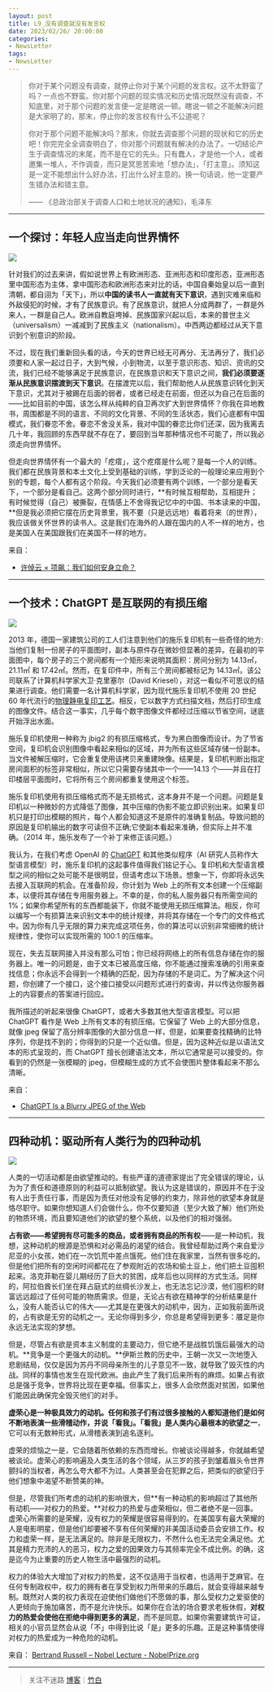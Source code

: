 ```yaml
---
layout: post
title: L9_没有调查就没有发言权
date: 2023/02/26/ 20:00:00
categories:
- NewsLetter
tags:
- NewsLetter
---
```


> 你对于某个问题没有调查，就停止你对于某个问题的发言权。这不太野蛮了吗？一点也不野蛮。你对那个问题的现实情况和历史情况既然没有调查，不知底里，对于那个问题的发言便一定是瞎说一顿。瞎说一顿之不能解决问题是大家明了的，那末，停止你的发言权有什么不公道呢？
> 
> 你对于那个问题不能解决吗？那末，你就去调查那个问题的现状和它的历史吧！你完完全全调查明白了，你对那个问题就有解决的办法了。一切结论产生于调查情况的末尾，而不是在它的先头。只有蠢人，才是他一个人，或者邀集一堆人，不作调查，而只是冥思苦索地「想办法」，「打主意」。须知这是一定不能想出什么好办法，打出什么好主意的。换一句话说，他一定要产生错办法和错主意。
> 
> —— 《总政治部关于调查人口和土地状况的通知》，毛泽东

---

## 一个探讨：年轻人应当走向世界情怀

![](https://pics.naaln.com/blog/2023-02-27-1677068759198416.jpg-basicBlog)

针对我们的过去来讲，假如说世界上有欧洲形态、亚洲形态和印度形态，亚洲形态里中国形态为主体，拿中国形态和欧洲形态来对比的话，中国自秦始皇以后一直到清朝，都自诩为「天下」，所以**中国的读书人一直就有天下意识**，遇到灾难来临和外敌侵犯的时候，才有了民族意识。有了民族意识，就把人分成两群了，一群是外来人，一群是自己人。欧洲自教庭垮掉、民族国家兴起以后，本来的普世主义（universalism）一减减到了民族主义（nationalism）。中西两边都经过从天下意识到个别意识的阶段。

不过，现在我们重新回头看的话，今天的世界已经无可再分、无法再分了，我们必须要和人家一起过日子，大到气候，小到物流，以至于意识形态、知识、资讯的交流，我们已经不能够满足于民族意识，在民族意识和天下意识之间，**我们必须要逐渐从民族意识摆渡到天下意识**。在摆渡完以后，我们帮助他人从民族意识转化到天下意识，尤其对于被踢在后面的弱者，或者已经走在前面，但还以为自己在后面的——比如目前的中国，该怎么样从纯粹的自卫再次扩大到世界情怀？你我在异地教书，周围都是不同的语言、不同的文化背景、不同的生活状态，我们心底都有中国模式，我们眷恋不舍。眷恋不舍没关系，我对中国的眷恋比你们还深，因为我离去几十年，我回顾的东西早就不存在了，要回到当年那种情况也不可能了，所以我必须走向世界情怀。

但走向世界情怀有一个最大的「疙瘩」，这个疙瘩是什么呢？是每一个人的训练。我们都在民族背景和本土文化上受到基础的训练，学到泛论的一般理论来应用到个别的专题，每个人都有这个阶段。今天我们必须要有两个训练，一个部分是看天下，一个部分是看自己。这两个部分同时进行，**有时候互相帮助，互相提升；有时候觉得（自己）被撕裂，在情感上不舍得我记忆中的中国、书本读来的中国，**但是我必须把它摆在历史背景里，我不要（只是远远地）看着将来（的世界），我应该做关怀世界的读书人。这是我们在海外的人跟在国内的人不一样的地方，也是美国人在美国跟我们在美国不一样的地方。



来自：
- [许倬云 × 项飙：我们如何安身立命？](http://static.owspace.com/wap/298876.html)

---

## 一个技术：ChatGPT 是互联网的有损压缩

![](https://pics.naaln.com/blog/2023-02-27-9b183e7f14474833b0e473dac538d522_2113604444339355648.png-basicBlog)

2013 年，德国一家建筑公司的工人们注意到他们的施乐复印机有一些奇怪的地方:当他们复制一份房子的平面图时，副本与原件存在微妙但显著的差异。在最初的平面图中，每个房子的三个房间都有一个矩形来说明其面积：房间分别为 14.13㎡，21.11㎡ 和 17.42㎡。然而，在复印件中，所有三个房间都被标记为 14.13㎡。该公司联系了计算机科学家大卫·克里塞尔（David Kriesel），对这一看似不可思议的结果进行调查。他们需要一名计算机科学家，因为现代施乐复印机不使用 20 世纪 60 年代流行的[物理静电复印工艺](https://www.newyorker.com/magazine/2018/02/12/why-paper-jams-persist)。相反，它以数字方式扫描文档，然后打印生成的图像文件。结合这一事实，几乎每个数字图像文件都经过压缩以节省空间，谜底开始浮出水面。

施乐复印机使用一种称为 jbig2 的有损压缩格式，专为黑白图像而设计。为了节省空间，复印机会识别图像中看起来相似的区域，并为所有这些区域存储一份副本。当文件被解压缩时，它会重复使用该拷贝来重建映像。结果是，复印机判断出指定房间面积的标签非常相似，所以它只需要存储其中一个——14.13 个——并且在打印楼层平面图时，它将所有三个房间都重复使用这个标签。

施乐复印机使用有损压缩格式而不是无损格式，这本身并不是一个问题。问题是复印机以一种微妙的方式降低了图像，其中压缩的伪影不能立即识别出来。如果复印机只是打印出模糊的照片，每个人都会知道这不是原件的准确复制品。导致问题的原因是复印机输出的数字可读但不正确;它使副本看起来准确，但实际上并不准确。（2014 年，施乐发布了一个补丁来修正该问题。）

我认为，在我们考虑 OpenAI 的 [ChatGPT](https://www.newyorker.com/news/the-new-yorker-interview/its-not-possible-for-me-to-feel-or-be-creepy-an-interview-with-chatgpt) 和其他类似程序（AI 研究人员称作大型语言模型）时，施乐复印机的这起事件值得我们铭记于心。复印机和大型语言模型之间的相似之处可能不是很明显，但请考虑以下场景。想象一下，你即将永远失去接入互联网的机会。在准备阶段，你计划为 Web 上的所有文本创建一个压缩副本，以便将其存储在专用服务器上。不幸的是，你的私人服务器只有所需空间的 1%；如果你希望所有的东西都能装下，你就不能使用无损压缩算法。相反，你可以编写一个有损算法来识别文本中的统计规律，并将其存储在一个专门的文件格式中。因为你有几乎无限的算力来完成这项任务，你的算法可以识别非常细微的统计规律性，使你可以实现所需的 100:1 的压缩率。

现在，失去互联网接入并没有那么可怕；你已经将网络上的所有信息存储在你的服务器上。唯一的问题是，由于文本已被高度压缩，你不能通过搜索准确的引用来查找信息；你永远不会得到一个精确的匹配，因为存储的不是词汇。为了解决这个问题，你创建了一个接口，这个接口接受以问题形式进行的查询，并以传达你服务器上的内容要点的答案进行回应。

我所描述的听起来很像 ChatGPT，或者大多数其他大型语言模型。可以把 ChatGPT 看作是 Web 上所有文本的有损压缩。它保留了 Web 上的大部分信息，就像 jpeg 保留了高分辨率图像的大部分信息一样，但是，如果要查找精确的比特序列，你是找不到的；你得到的只是一个近似值。但是，因为这种近似是以语法文本的形式呈现的，而 ChatGPT 擅长创建语法文本，所以它通常是可以接受的。你看到的仍然是一张模糊的 jpeg，但模糊生成的方式不会使图片整体看起来不那么清晰。



来自：
- [ChatGPT Is a Blurry JPEG of the Web](https://www.newyorker.com/tech/annals-of-technology/chatgpt-is-a-blurry-jpeg-of-the-web)

---

## 四种动机：驱动所有人类行为的四种动机

![](https://pics.naaln.com/blog/2023-02-27-MV5BOTBmNzQ4MGMtNGNjNy00MjRjLWIxYTQtYjMzNTYwYmFiODVlL2ltYWdlL2ltYWdlXkEyXkFqcGdeQXVyMTc4MzI2NQ@@._V1_.jpg-basicBlog)

人类的一切活动都是由欲望推动的。有些严谨的道德家提出了完全错误的理论，认为为了责任和道德原则的利益可以抵制欲望。我认为这是错误的，原因并不在于没有人出于责任行事，而是因为责任对他没有足够的约束力，除非他的欲望本身就是恪尽职守。如果你想知道人们会做什么，你不仅要知道（至少大致了解）他们所处的物质环境，而且要知道他们的欲望的整个系统，以及他们的相对强弱。

**占有欲——希望拥有尽可能多的商品，或者拥有商品的所有权**——是一种动机，我想，这种动机的根源是恐惧和对必需品的渴望的结合。我曾经帮助过两个来自爱沙尼亚的小女孩，她们在一次饥荒中差点饿死。他们住在我家里，当然有很多吃的。但是他们把所有的空闲时间都花在了参观附近的农场和偷土豆上，他们把土豆囤积起来。洛克菲勒在婴儿期经历了巨大的贫困，成年后也以同样的方式生活。同样的，阿拉伯酋长们坐在拜占庭式的丝绸长沙发上，也无法忘记沙漠，他们囤积的财富远远超过了任何可能的物质需求。但是，无论占有欲在精神学的分析结果是什么，没有人能否认它的伟大——尤其是在更强大的动机中，因为，正如我前面所说的，占有欲是无穷的动机之一。无论你得到多少，你总是希望得到更多：餍足是你永远无法实现的梦想。

但是，尽管占有欲是资本主义制度的主要动力，但它绝不是战胜饥饿后最强大的动机。**竞争是一个更强大的动机。**伊斯兰教的历史中，王朝一次又一次地堕入悲剧结局，仅仅是因为苏丹不同母亲所生的儿子意见不一致，就导致了毁灭性的内战。同样的事情也发生在现代欧洲。由此产生了我们后来所有的麻烦。如果占有欲总是强于竞争，世界将比现在更幸福。但事实上，很多人会欣然面对贫困，如果他们能因此确保完全毁灭他们的对手。

**虚荣心是一种极具效力的动机。**任何和孩子们有过很多接触的人都知道他们是如何不断地表演一些滑稽动作，并说「看我」。**「看我」是人类内心最根本的欲望之一**，它可以有无数种形式，从滑稽表演到追名逐利。

虚荣的烦恼之一是，它会随着所依赖的东西而增长。你被谈论得越多，你就越希望被谈论。虚荣心的影响遍及人类生活的各个领域，从三岁的孩子到皱着眉头令世界颤抖的当权者，再怎么夸大都不为过。人类甚至会在犯罪之后，把类似的欲望归于他们想象中渴望不断赞美的神。

但是，尽管我们所考虑的动机的影响很大，但**有一种动机的影响超过了其他所有动机——对权力的热爱。**对权力的热爱与虚荣相似，但二者绝不是一回事。虚荣心所需要的是荣耀，没有权力的荣耀是很容易得到的。在美国享有最大荣耀的人是电影明星，但是他们却要被不享有任何荣耀的非美国活动委员会安排工作。权力和虚荣一样，是无法满足的。除非是无限权力，不然什么也无法完全满足他。尤其是精力充沛的人的恶习，权力之爱的因果效力与其频率完全不成比例。的确，这是迄今为止重要的历史人物生活中最强烈的动机。

权力的体验大大增加了对权力的热爱，这不仅适用于当权者，也适用于芝麻官。在任何专制政权中，权力的拥有者在享受到权力所带来的乐趣后，就会变得越来越专制。既然对人类的权力表现在迫使他们做他们不愿做的事，那么受权力之爱驱使的人更倾向于施加痛苦，而不是允许快乐。如果你在合法的场合要求老板休假，**对权力的热爱会使他在拒绝中得到更多的满足**，而不是同意。如果你需要建筑许可证，相关的小官员显然会从说「不」中得到比说「是」更多的乐趣。正是这种事情使得对权力的热爱成为一种危险的动机。



来自：
[Bertrand Russell – Nobel Lecture - NobelPrize.org](https://www.nobelprize.org/prizes/literature/1950/russell/lecture/)

---

> 关注不迷路 [博客](https://blog.naaln.com/)｜[竹白](https://space.zhubai.love/)
